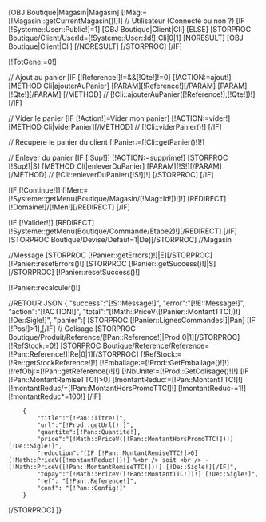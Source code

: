 [OBJ Boutique|Magasin|Magasin]
[!Mag:=[!Magasin::getCurrentMagasin()!]!]
// Utilisateur (Connecté ou non ?)
[IF [!Systeme::User::Public!]=1]
	[OBJ Boutique|Client|Cli]
[ELSE]
	[STORPROC Boutique/Client/UserId=[!Systeme::User::Id!]|Cli|0|1]
		[NORESULT]
			[OBJ Boutique|Client|Cli]
		[/NORESULT]
	[/STORPROC]
[/IF]

[!TotGene:=0!]

// Ajout au panier
[IF [!Reference!]!=&&[!Qte!]!=0]
        [!ACTION:=ajout!]
        [METHOD Cli|ajouterAuPanier]
            [PARAM][!Reference!][/PARAM]
            [PARAM][!Qte!][/PARAM]
        [/METHOD]
//	[!Cli::ajouterAuPanier([!Reference!],[!Qte!])!]
[/IF]

// Vider le panier
[IF [!Action!]=Vider mon panier]
        [!ACTION:=vider!]
        [METHOD Cli|viderPanier][/METHOD]
//	[!Cli::viderPanier()!]
[/IF]

// Récupère le panier du client
[!Panier:=[!Cli::getPanier()!]!]

// Enlever du panier
[IF [!Sup!]]
        [!ACTION:=supprime!]
	[STORPROC [!Sup!]|S]
            [METHOD Cli|enleverDuPanier]
                [PARAM][!S!][/PARAM]
            [/METHOD]
//		[!Cli::enleverDuPanier([!S!])!]
	[/STORPROC]
[/IF]


[IF [!Continue!]]
	[!Men:=[!Systeme::getMenu(Boutique/Magasin/[!Mag::Id!])!]!]
	[REDIRECT][!Domaine!]/[!Men!][/REDIRECT]
[/IF]

[IF [!Valider!]]
	[REDIRECT][!Systeme::getMenu(Boutique/Commande/Etape2)!][/REDIRECT]
[/IF]
[STORPROC Boutique/Devise/Defaut=1|De][/STORPROC]
//Magasin


//Message
[STORPROC [!Panier::getErrors()!]|E][/STORPROC]
[!Panier::resetErrors()!]
[STORPROC [!Panier::getSuccess()!]|S][/STORPROC]
[!Panier::resetSuccess()!]


[!Panier::recalculer()!]

//RETOUR JSON
{
    "success":"[!S::Message!]",
    "error":"[!!E::Message!]",
    "action":"[!ACTION!]",
    "total":"[!Math::PriceV([!Panier::MontantTTC!])!]  [!De::Sigle!]",
    "panier":[
[STORPROC [!Panier::LignesCommandes!]|Pan]
        [IF [!Pos!]>1],[/IF]
        // Colisage
        [STORPROC Boutique/Produit/Reference/[!Pan::Reference!]|Prod|0|1][/STORPROC]
        [!RefStock:=0!]
        [STORPROC Boutique/Reference/Reference=[!Pan::Reference!]|Re|0|1][/STORPROC]
        [!RefStock:=[!Re::getStockReference!]!]
        [!Emballage:=[!Prod::GetEmballage()!]!]
        [!refObj:=[!Pan::getReference()!]!]
        [!NbUnite:=[!Prod::GetColisage()!]!]
        [IF [!Pan::MontantRemiseTTC!]>0]
                [!montantReduc:=[!Pan::MontantTTC!]!]
                [!montantReduc/=[!Pan::MontantHorsPromoTTC!]!]
                [!montantReduc-=1!]
                [!montantReduc*=100!]
        [/IF]
        
        {
            "title":"[!Pan::Titre!]",
            "url":"[!Prod::getUrl()!]",
            "quantite":[!Pan::Quantite!],
            "price":"[!Math::PriceV([!Pan::MontantHorsPromoTTC!])!] [!De::Sigle!]",
            "reduction":"[IF [!Pan::MontantRemiseTTC!]>0][!Math::PriceV([!montantReduc!])!] %<br /> soit <br /> - [!Math::PriceV([!Pan::MontantRemiseTTC!])!] [!De::Sigle!][/IF]",
            "topay":"[!Math::PriceV([!Pan::MontantTTC!])!] [!De::Sigle!]",
            "ref": "[!Pan::Reference!]",          
            "conf": "[!Pan::Config!]"            
        }
[/STORPROC]
]}
